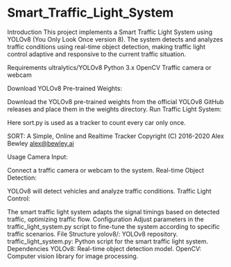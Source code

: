 # Smart_Traffic_Light_System

Introduction
This project implements a Smart Traffic Light System using YOLOv8 (You Only Look Once version 8). The system detects and analyzes traffic conditions using real-time object detection, making traffic light control adaptive and responsive to the current traffic situation.

Requirements
ultralytics/YOLOv8
Python 3.x
OpenCV
Traffic camera or webcam

Download YOLOv8 Pre-trained Weights:

Download the YOLOv8 pre-trained weights from the official YOLOv8 GitHub releases and place them in the weights directory.
Run Traffic Light System:

Here sort.py is used as a tracker to count every car only once. 

SORT: A Simple, Online and Realtime Tracker
    Copyright (C) 2016-2020 Alex Bewley alex@bewley.ai


Usage
Camera Input:

Connect a traffic camera or webcam to the system.
Real-time Object Detection:

YOLOv8 will detect vehicles and analyze traffic conditions.
Traffic Light Control:

The smart traffic light system adapts the signal timings based on detected traffic, optimizing traffic flow.
Configuration
Adjust parameters in the traffic_light_system.py script to fine-tune the system according to specific traffic scenarios.
File Structure
yolov8/: YOLOv8 repository.
traffic_light_system.py: Python script for the smart traffic light system.
Dependencies
YOLOv8: Real-time object detection model.
OpenCV: Computer vision library for image processing.
